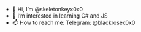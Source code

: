 - 👋 Hi, I’m @skeletonkeyx0x0
- 👀 I’m interested in learning C# and JS
- 📫 How to reach me: Telegram: @blackrosex0x0

<!---
skeletonkeyx0x0/skeletonkeyx0x0 is a ✨ special ✨ repository because its `README.md` (this file) appears on your GitHub profile.
You can click the Preview link to take a look at your changes.
--->
